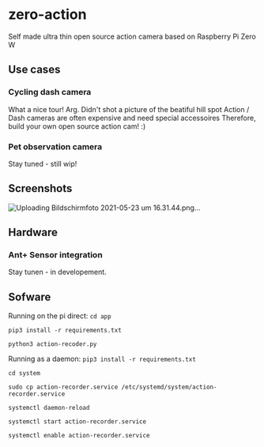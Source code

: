 # zero-action
Self made ultra thin open source action camera based on Raspberry Pi Zero W

## Use cases

### Cycling dash camera
What a nice tour! Arg. Didn't shot a picture of the beatiful hill spot
Action / Dash cameras are often expensive and need special accessoires
Therefore, build your own open source action cam! :)

### Pet observation camera
Stay tuned - still wip!


## Screenshots
![Uploading Bildschirmfoto 2021-05-23 um 16.31.44.png…]()



## Hardware
### Ant+ Sensor integration
Stay tunen - in developement.

## Sofware
Running on the pi direct:
`cd app`

`pip3 install -r requirements.txt`

`python3 action-recoder.py`

Running as a daemon:
`pip3 install -r requirements.txt`

`cd system`

`sudo cp action-recorder.service /etc/systemd/system/action-recorder.service`

`systemctl daemon-reload`

`systemctl start action-recorder.service`

`systemctl enable action-recorder.service`
